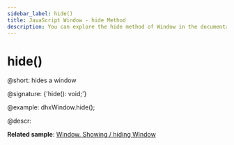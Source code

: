 ```yaml
---
sidebar_label: hide()
title: JavaScript Window - hide Method 
description: You can explore the hide method of Window in the documentation of the DHTMLX JavaScript UI library. Browse developer guides and API reference, try out code examples and live demos, and download a free 30-day evaluation version of DHTMLX Suite.
---
```


# hide()

@short: hides a window

@signature: {'hide(): void;'}

@example:
dhxWindow.hide();

@descr:

**Related sample**: [Window. Showing / hiding Window](https://snippet.dhtmlx.com/ee2vf9xw)

[comment]: # (@relatedapi: window/api/window_show_method.md)

[comment]: # (@related:window/usage.md#showinghiding-window)
